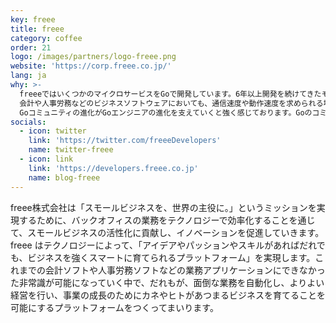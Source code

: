 ```yaml
---
key: freee
title: freee
category: coffee
order: 21
logo: /images/partners/logo-freee.png
website: 'https://corp.freee.co.jp/'
lang: ja
why: >-
  freeeではいくつかのマイクロサービスをGoで開発しています。6年以上開発を続けてきたモノリシックなプロダクトの進化速度を向上するためにマイクロサービスアーキテクチャが必要でした。
  会計や人事労務などのビジネスソフトウェアにおいても、通信速度や動作速度を求められる場面は多くGoの選択は必然的でした。
  Goコミュニティの進化がGoエンジニアの進化を支えていくと強く感じております。Goのコミュニティはとても活動的で積極的なコミュニティだと感じております。freeeでのGo開発の知見や経験などもコミュニティの進化の一助になりたいと考えており今回の協賛を判断させて頂きました。
socials:
  - icon: twitter
    link: 'https://twitter.com/freeeDevelopers'
    name: twitter-freee
  - icon: link
    link: 'https://developers.freee.co.jp'
    name: blog-freee
---
```

freee株式会社は「スモールビジネスを、世界の主役に。」というミッションを実現するために、バックオフィスの業務をテクノロジーで効率化することを通じて、スモールビジネスの活性化に貢献し、イノベーションを促進していきます。  
freee はテクノロジーによって、「アイデアやパッションやスキルがあればだれでも、ビジネスを強くスマートに育てられるプラットフォーム」を実現します。これまでの会計ソフトや人事労務ソフトなどの業務アプリケーションにできなかった非常識が可能になっていく中で、だれもが、面倒な業務を自動化し、よりよい経営を行い、事業の成長のためにカネやヒトがあつまるビジネスを育てることを可能にするプラットフォームをつくってまいります。
